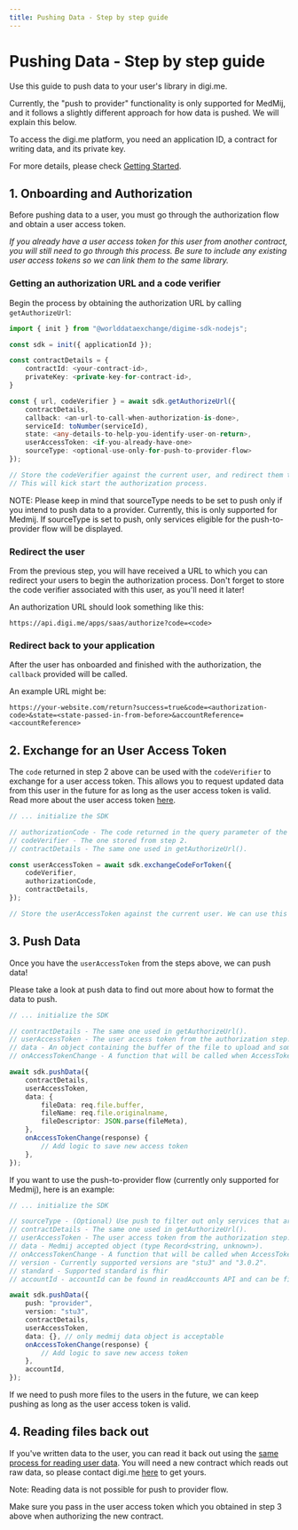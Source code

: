 ```yaml
---
title: Pushing Data - Step by step guide
---
```


# Pushing Data - Step by step guide

Use this guide to push data to your user's library in digi.me.

Currently, the "push to provider" functionality is only supported for MedMij, and it follows a slightly different approach for how data is pushed. We will explain this below.

To access the digi.me platform, you need an application ID, a contract for writing data, and its private key.

For more details, please check [Getting Started](getting-started.md).

## 1. Onboarding and Authorization

Before pushing data to a user, you must go through the authorization flow and obtain a user access token.

_If you already have a user access token for this user from another contract, you will still need to go through this process. Be sure to include any existing user access tokens so we can link them to the same library._

### Getting an authorization URL and a code verifier

Begin the process by obtaining the authorization URL by calling `getAuthorizeUrl`:

```typescript
import { init } from "@worlddataexchange/digime-sdk-nodejs";

const sdk = init({ applicationId });

const contractDetails = {
    contractId: <your-contract-id>,
    privateKey: <private-key-for-contract-id>,
}

const { url, codeVerifier } = await sdk.getAuthorizeUrl({
    contractDetails,
    callback: <an-url-to-call-when-authorization-is-done>,
    serviceId: toNumber(serviceId),
    state: <any-details-to-help-you-identify-user-on-return>,
    userAccessToken: <if-you-already-have-one>
    sourceType: <optional-use-only-for-push-to-provider-flow>
});

// Store the codeVerifier against the current user, and redirect them to the url returned.
// This will kick start the authorization process.
```

NOTE: Please keep in mind that sourceType needs to be set to push only if you intend to push data to a provider. Currently, this is only supported for Medmij. If sourceType is set to push, only services eligible for the push-to-provider flow will be displayed.

### Redirect the user

From the previous step, you will have received a URL to which you can redirect your users to begin the authorization process. Don't forget to store the code verifier associated with this user, as you'll need it later!

An authorization URL should look something like this:

```
https://api.digi.me/apps/saas/authorize?code=<code>
```

### Redirect back to your application

After the user has onboarded and finished with the authorization, the `callback` provided will be called.

An example URL might be:

```
https://your-website.com/return?success=true&code=<authorization-code>&state=<state-passed-in-from-before>&accountReference=<accountReference>
```

## 2. Exchange for an User Access Token

The `code` returned in step 2 above can be used with the `codeVerifier` to exchange for a user access token. This allows you to request updated data from this user in the future for as long as the user access token is valid. Read more about the user access token [here](../create-user/user-access-tokens.md).

```typescript
// ... initialize the SDK

// authorizationCode - The code returned in the query parameter of the returned URL.
// codeVerifier - The one stored from step 2.
// contractDetails - The same one used in getAuthorizeUrl().

const userAccessToken = await sdk.exchangeCodeForToken({
    codeVerifier,
    authorizationCode,
    contractDetails,
});

// Store the userAccessToken against the current user. We can use this for future reads.
```

## 3. Push Data

Once you have the `userAccessToken` from the steps above, we can push data!

Please take a look at push data to find out more about how to format the data to push.

```typescript
// ... initialize the SDK

// contractDetails - The same one used in getAuthorizeUrl().
// userAccessToken - The user access token from the authorization step.
// data - An object containing the buffer of the file to upload and some meta data.
// onAccessTokenChange - A function that will be called when AccessToken is changed.

await sdk.pushData({
    contractDetails,
    userAccessToken,
    data: {
        fileData: req.file.buffer,
        fileName: req.file.originalname,
        fileDescriptor: JSON.parse(fileMeta),
    },
    onAccessTokenChange(response) {
        // Add logic to save new access token
    },
});
```

If you want to use the push-to-provider flow (currently only supported for Medmij), here is an example:

```typescript
// ... initialize the SDK

// sourceType - (Optional) Use push to filter out only services that are used for push to provider type. Default SourceType is set to pull.
// contractDetails - The same one used in getAuthorizeUrl().
// userAccessToken - The user access token from the authorization step.
// data - Medmij accepted object (type Record<string, unknown>).
// onAccessTokenChange - A function that will be called when AccessToken is changed.
// version - Currently supported versions are "stu3" and "3.0.2".
// standard - Supported standard is fhir
// accountId - accountId can be found in readAccounts API and can be filterd out with accountReference that will be returned to you as explained in authorization process.

await sdk.pushData({
    push: "provider",
    version: "stu3",
    contractDetails,
    userAccessToken,
    data: {}, // only medmij data object is acceptable
    onAccessTokenChange(response) {
        // Add logic to save new access token
    },
    accountId,
});
```

If we need to push more files to the users in the future, we can keep pushing as long as the user access token is valid.

## 4. Reading files back out

If you've written data to the user, you can read it back out using the [same process for reading user data](reading-data.md). You will need a new contract which reads out raw data, so please contact digi.me [here](https://worlddataexchange.com/register) to get yours.

Note: Reading data is not possible for push to provider flow.

Make sure you pass in the user access token which you obtained in step 3 above when authorizing the new contract.
